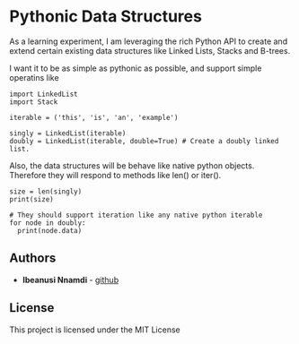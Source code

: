 # Pythonic Data Structures

As a learning experiment, I am leveraging the rich Python API to create and extend certain existing data structures like Linked Lists, Stacks and B-trees.

I want it to be as simple as pythonic as possible, and support simple operatins like

```
import LinkedList
import Stack

iterable = ('this', 'is', 'an', 'example')

singly = LinkedList(iterable)
doubly = LinkedList(iterable, double=True) # Create a doubly linked list.
```

Also,  the data structures will be behave like native python objects. Therefore they will respond to methods like len() or iter().
```
size = len(singly)
print(size)

# They should support iteration like any native python iterable
for node in doubly:
  print(node.data)
```

## Authors

* **Ibeanusi Nnamdi** - [github](https://github.com/nnamdiib)

## License

This project is licensed under the MIT License
